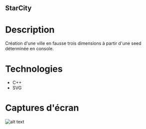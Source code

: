 ## StarCity
# Description
Création d'une ville en fausse trois dimensions à partir d'une seed déterminée en console.
# Technologies
* C++
* SVG
# Captures d'écran
![alt text](https://github.com/[username]/[reponame]/blob/[branch]/image.jpg?raw=true)
